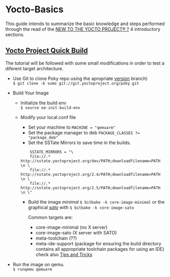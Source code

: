 # Yocto-Basics

This guide intends to summarize the basic knowledge and steps performed through the read of the [NEW TO THE YOCTO PROJECT® ?](https://www.yoctoproject.org/docs/) 4 introductory sections.

## [Yocto Project Quick Build](https://www.yoctoproject.org/docs/2.5/brief-yoctoprojectqs/brief-yoctoprojectqs.html)

The tutorial will be followed with some small modifications in order to test a diferent target architecture.

- Use Git to clone Poky repo using the apropriate [version](https://wiki.yoctoproject.org/wiki/Releases) branch)  
```$ git clone -b sumo git://git.yoctoproject.org/poky.git```
- Build Your Image
    - Initialize the build env  
    ```$ source oe-init-build-env```
    - Modify your local.conf file  
        - Set your machine to ```MACHINE = "qemuarm"```
        - Set the package manager to deb ```PACKAGE_CLASSES ?= "package_deb"```
        - Set the SSTate Mirrors to save time in the builds.  
        
        ```
            SSTATE_MIRRORS = "\
            file://.* http://sstate.yoctoproject.org/dev/PATH;downloadfilename=PATH \n \
            file://.* http://sstate.yoctoproject.org/2.4/PATH;downloadfilename=PATH \n \
            file://.* http://sstate.yoctoproject.org/2.5/PATH;downloadfilename=PATH \n \"
        ```       
        - Build the image  *minimal* ```$ bitbake -k core-image-minimal```  or the graphical [*sato*](https://en.wikipedia.org/wiki/OpenedHand) with ```$ bitbake -k core-image-sato```

            Common targets are:
            - core-image-minimal (no X server)
            - core-image-sato (X server with SATO)
            - meta-toolchain (??)
            - meta-ide-support (package for ensuring the build directory contains all appropriate toolchain packages for using an IDE) check also [Tips and Tricks](https://wiki.yoctoproject.org/wiki/TipsAndTricks/RunningEclipseAgainstBuiltImage)
        
- Run the image on qemu.  
```$ runqemu qemuarm ```